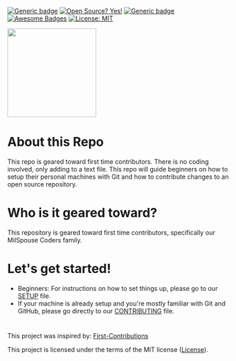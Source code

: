 [![Generic badge](https://img.shields.io/badge/MilSpouseCoders-Beginner-teal.svg)](https://shields.io/)
[![Open Source? Yes!](https://badgen.net/badge/Open%20Source%20%3F/Yes%21/blue?icon=github)](https://github.com/Naereen/badges/)
[![Generic badge](https://img.shields.io/badge/PRs-Welcome-green.svg)](https://shields.io/)
[![Awesome Badges](https://img.shields.io/badge/Badges-Awesome-green.svg)](https://github.com/Naereen/badges)
[![License: MIT](https://img.shields.io/badge/License-MIT-green.svg)](https://opensource.org/licenses/MIT)

<img style="left" src="assets/msc-Logo6inx6inText-TransparentBg.png" width="200" />

# About this Repo

This repo is geared toward first time contributors. There is no coding involved, only adding to a text file.
This repo will guide beginners on how to setup their personal machines with Git and how to contribute changes to an open source repository.

# Who is it geared toward?

This repository is geared toward first time contributors, specifically our MilSpouse Coders family.

# Let's get started!

-   Beginners: For instructions on how to set things up, please go to our [SETUP](SETUP.md) file.
-   If your machine is already setup and you're mostly familiar with Git and GitHub, please go directly to our [CONTRIBUTING](CONTRIBUTING.md) file.

#

This project was inspired by:
[First-Contributions](https://github.com/firstcontributions/first-contributions)

This project is licensed under the terms of the MIT license ([License](https://github.com/MilSpouseCoders/Hacktoberfest_2020#license)).
